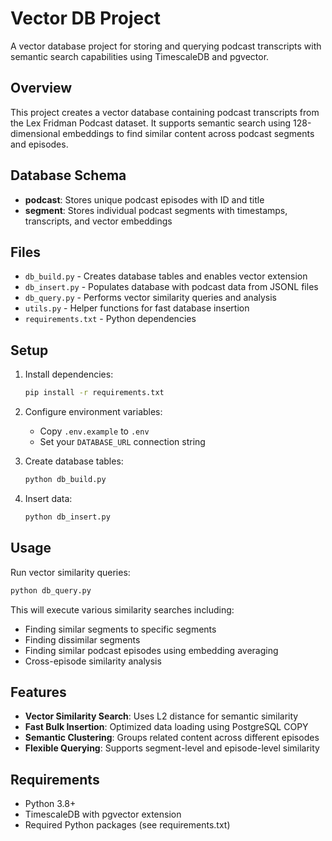 # Vector DB Project

A vector database project for storing and querying podcast transcripts with semantic search capabilities using TimescaleDB and pgvector.

## Overview

This project creates a vector database containing podcast transcripts from the Lex Fridman Podcast dataset. It supports semantic search using 128-dimensional embeddings to find similar content across podcast segments and episodes.

## Database Schema

- **podcast**: Stores unique podcast episodes with ID and title
- **segment**: Stores individual podcast segments with timestamps, transcripts, and vector embeddings

## Files

- `db_build.py` - Creates database tables and enables vector extension
- `db_insert.py` - Populates database with podcast data from JSONL files
- `db_query.py` - Performs vector similarity queries and analysis
- `utils.py` - Helper functions for fast database insertion
- `requirements.txt` - Python dependencies

## Setup

1. Install dependencies:
   ```bash
   pip install -r requirements.txt
   ```

2. Configure environment variables:
   - Copy `.env.example` to `.env`
   - Set your `DATABASE_URL` connection string

3. Create database tables:
   ```bash
   python db_build.py
   ```

4. Insert data:
   ```bash
   python db_insert.py
   ```

## Usage

Run vector similarity queries:
```bash
python db_query.py
```

This will execute various similarity searches including:
- Finding similar segments to specific segments
- Finding dissimilar segments 
- Finding similar podcast episodes using embedding averaging
- Cross-episode similarity analysis

## Features

- **Vector Similarity Search**: Uses L2 distance for semantic similarity
- **Fast Bulk Insertion**: Optimized data loading using PostgreSQL COPY
- **Semantic Clustering**: Groups related content across different episodes
- **Flexible Querying**: Supports segment-level and episode-level similarity

## Requirements

- Python 3.8+
- TimescaleDB with pgvector extension
- Required Python packages (see requirements.txt)